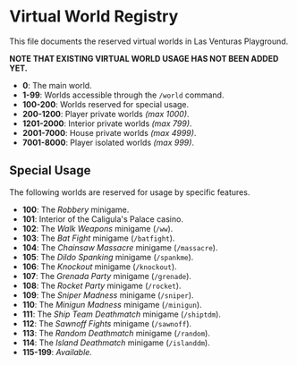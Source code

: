 # Virtual World Registry
This file documents the reserved virtual worlds in Las Venturas Playground.

**NOTE THAT EXISTING VIRTUAL WORLD USAGE HAS NOT BEEN ADDED YET.**

  - **0**: The main world.
  - **1-99**: Worlds accessible through the `/world` command.
  - **100-200**: Worlds reserved for special usage.
  - **200-1200**: Player private worlds _(max 1000)_.
  - **1201-2000**: Interior private worlds _(max 799)_.
  - **2001-7000**: House private worlds _(max 4999)_.
  - **7001-8000**: Player isolated worlds _(max 999)_.

## Special Usage
The following worlds are reserved for usage by specific features.

  - **100**: The _Robbery_ minigame.
  - **101**: Interior of the Caligula's Palace casino.
  - **102**: The _Walk Weapons_ minigame (`/ww`).
  - **103**: The _Bat Fight_ minigame (`/batfight`).
  - **104**: The _Chainsaw Massacre_ minigame (`/massacre`).
  - **105**: The _Dildo Spanking_ minigame (`/spankme`).
  - **106**: The _Knockout_ minigame (`/knockout`).
  - **107**: The _Grenada Party_ minigame (`/grenade`).
  - **108**: The _Rocket Party_ minigame (`/rocket`).
  - **109**: The _Sniper Madness_ minigame (`/sniper`).
  - **110**: The _Minigun Madness_ minigame (`/minigun`).
  - **111**: The _Ship Team Deathmatch_ minigame (`/shiptdm`).
  - **112**: The _Sawnoff Fights_ minigame (`/sawnoff`).
  - **113**: The _Random Deathmatch_ minigame (`/random`).
  - **114**: The _Island Deathmatch_ minigame (`/islanddm`).
  - **115-199**: _Available._
